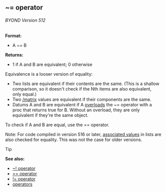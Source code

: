 ## \~= operator 
###### BYOND Version 512

<!-- -->
**Format:**
+   A \~= B
<!-- -->
**Returns:**
+   1 if A and B are equivalent; 0 otherwise


Equivalence is a looser version of equality:
-   Two lists are equivalent if their contents are the same. (This is a
    shallow comparison, so it doesn\'t check if the Nth items are also
    equivalent, only equal.)
-   Two [/matrix](/ref/matrix.md)  values are equivalent if their components
    are the same.
-   Datums A and B are equivalent if A
    [overloads](/ref/operator/overload.md)  the \~= operator with a proc that
    returns true for B. Without an overload, they are only equivalent if
    they\'re the same object.


To check if A and B are equal, use the == operator.


Note: For code compiled in version 516 or later, [associated
values](/ref/list/assoc.md) in lists are also checked for equality. This was
not the case for older versions.

> [!TIP] 
> **See also:**
> +   [\~! operator](/ref/operator/~!.md) 
> +   [== operator](/ref/operator/==.md) 
> +   [!= operator](/ref/operator/!=.md) 
> +   [operators](/ref/operator.md) 